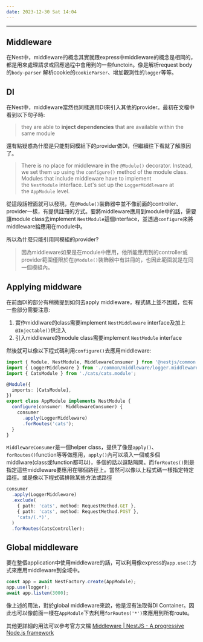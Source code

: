 ```yaml
---
date: 2023-12-30 Sat 14:04
---
```

---

## Middleware

在Nest中，middleware的概念其實就跟express中middleware的概念是相同的，都是用來處理請求或回應過程中會用到的一些functoin。像是解析request body的`body-parser` 解析cookie的`cookieParser`、增加觀測性的`logger`等等。

## DI

在Nest中，middleware當然也同樣適用DI來引入其他的provider。最初在文檔中看到以下句子時:
>they are able to **inject dependencies** that are available within the same module

還有點疑惑為什麼是只能對同模組下的provider做DI，但繼續往下看就了解原因了。

>There is no place for middleware in the `@Module()` decorator. Instead, we set them up using the `configure()` method of the module class. Modules that include middleware have to implement the `NestModule` interface. Let's set up the `LoggerMiddleware` at the `AppModule` level.

從這段話裡面就可以發現，在`@Module()`裝飾器中並不像前面的controller、provider一樣，有提供註冊的方式。要將middleware應用到module中的話，需要讓module class去implement `NestModule`這個interface，並透過`configure`來將middleware給應用在module中。

所以為什麼只能引用同模組的provider?
>因為middleware如果是在module中應用，他所能應用到的controller或provider範圍僅限於在`@Module()`裝飾器中有註冊的，也因此範圍就是在同一個模組內。

## Applying middware

在前面DI的部分有稍微提到如何去apply middleware，程式碼上並不困難，但有一些部分需要注意:

1. 實作middlware的class需要implement `NestMiddleware` interface及加上`@Injectable()`供注入
2. 引入middleware的module class需要implement `NestModule` interface

然後就可以像以下程式碼利用`configure()`去應用middleware:
```typescript
import { Module, NestModule, MiddlewareConsumer } from '@nestjs/common';
import { LoggerMiddleware } from './common/middleware/logger.middleware';
import { CatsModule } from './cats/cats.module';

@Module({
  imports: [CatsModule],
})
export class AppModule implements NestModule {
  configure(consumer: MiddlewareConsumer) {
    consumer
      .apply(LoggerMiddleware)
      .forRoutes('cats');
  }
}
```

`MiddlewareConsumer`是一個helper class，提供了像是`apply()`、`forRoutes()`function等等做應用，`apply()`內可以填入一個或多個middlware(class或function都可以)，多個的話以逗點隔開。而`forRoutes()`則是指定這些middleware要應用在哪個路徑上。當然可以像以上程式碼一樣指定特定路徑。或是像以下程式碼排除某些方法或路徑
```typescript
consumer
  .apply(LoggerMiddleware)
  .exclude(
    { path: 'cats', method: RequestMethod.GET },
    { path: 'cats', method: RequestMethod.POST },
    'cats/(.*)',
  )
  .forRoutes(CatsController);
```

## Global middleware

要在整個application中使用middleware的話，可以利用像express的`app.use()`方式來應用middleware到全域中。

```typescript
const app = await NestFactory.create(AppModule);
app.use(logger);
await app.listen(3000);
```

像上述的用法，對於global middleware來說，他是沒有法取得DI Container。因此也可以像前面一樣在`AppModule`下去利用`forRoutes('*')`來應用到所有route。


其他更詳細的用法可以參考官方文檔
[Middleware | NestJS - A progressive Node.js framework](https://docs.nestjs.com/middleware)
